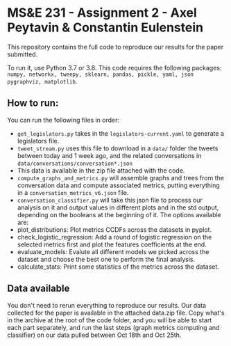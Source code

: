 # MS&E 231 - Assignment 2 - Axel Peytavin & Constantin Eulenstein

This repository contains the full code to reproduce our results for the paper submitted.

To run it, use Python 3.7 or 3.8. This code requires the following packages: `numpy, networkx, tweepy, sklearn, pandas, pickle, yaml, json pygraphviz, matplotlib`.

## How to run:

You can run the following files in order:

- `get_legislators.py` takes in the `legislators-current.yaml` to generate a legislators file.
- `tweet_stream.py` uses this file to download in a `data/` folder the tweets between today and 1 week ago, and the related conversations in `data/conversations/conversation*.json`
 - This data is available in the zip file attached with the code.
- `compute_graphs_and_metrics.py` will assemble graphs and trees from the conversation data and compute associated metrics, putting everything in a `conversation_metrics_v6.json` file.
- `conversation_classifier.py` will take this json file to process our analysis on it and output values in different plots and in the std output, depending on the booleans at the beginning of it. The options available are:
 - plot_distributions: Plot metrics CCDFs across the datasets in pyplot.
 - check_logistic_regression: Add a round of logistic regression on the selected metrics first and plot the features coefficients at the end. 
 - evaluate_models: Evalute all different models we picked across the dataset and choose the best one to perform the final analysis.
 - calculate_stats: Print some statistics of the metrics across the dataset.

## Data available

You don't need to rerun everything to reproduce our results. Our data collected for the paper is available in the attached data.zip file. 
Copy what's in the archive at the root of the code folder, and you will be able to start each part separately, and run the last steps (graph metrics computing and classifier) on our data pulled between Oct 18th and Oct 25th.
